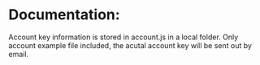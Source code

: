 # Documentation:
Account key information is stored in account.js in a local folder.
Only account example file included, the acutal account key will be sent out by email.

